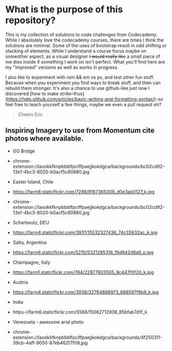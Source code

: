 # What is the purpose of this repository?

This is my collection of solutions to code challenges from Codecademy. While I absolutely love the codecademy courses, there are times I think the solutions are minimal. Some of the uses of bootstrap result in odd shifting or stacking of elements. While I understand a course  focus maybe on someother aspect, as a visual designer ~~I would really like~~ a small piece of me dies inside if something I work on isn't perfect. What you'll find here are my "improved" versions as well as works in progress.

I also like to experiment with rem && em vs px, and test other fun stuff. Because when you experiment you find ways to break stuff, and then can rebuild them stronger. It's also a chance to use github-like just now I discovered [how to make strike-thus] (https://help.github.com/articles/basic-writing-and-formatting-syntax/)-so feel free to teach yourself a few things, maybe we even a pull request eh? 

>Cheers
>Eric


## Inspiring Imagery to use from Momentum cite photos where available.

* GG Bridge
* chrome-extension://laookkfknpbbblfpciffpaejjkokdgca/backgrounds/bc02cd92-13e1-4bc3-8020-b0acf5c80880.jpg

* Easter Island, Chile
* https://farm8.staticflickr.com/7288/9167365008_d0e3ab0127_k.jpg

* chrome-extension://laookkfknpbbblfpciffpaejjkokdgca/backgrounds/bc02cd92-13e1-4bc3-8020-b0acf5c80880.jpg

* Scharbeutz, DEU
* https://farm4.staticflickr.com/3931/15532327436_74c32632ac_k.jpg

* Salta, Argentina
* https://farm6.staticflickr.com/5210/5321285316_f9d942d8a9_o.jpg

* Champagne, Italy
* https://farm1.staticflickr.com/764/22977803505_9c447f0f20_k.jpg

* Austria
* https://farm4.staticflickr.com/3938/32764888973_688597f9b9_k.jpg

* India
* https-//farm6.staticflickr.com/5568/15062712938_85bfab7d1f_k

* Venezuela - awesome arial photo
* chrome-extension://laookkfknpbbblfpciffpaejjkokdgca/backgrounds/4f250311-39cb-4aff-9050-87eb462f7f08.jpg


